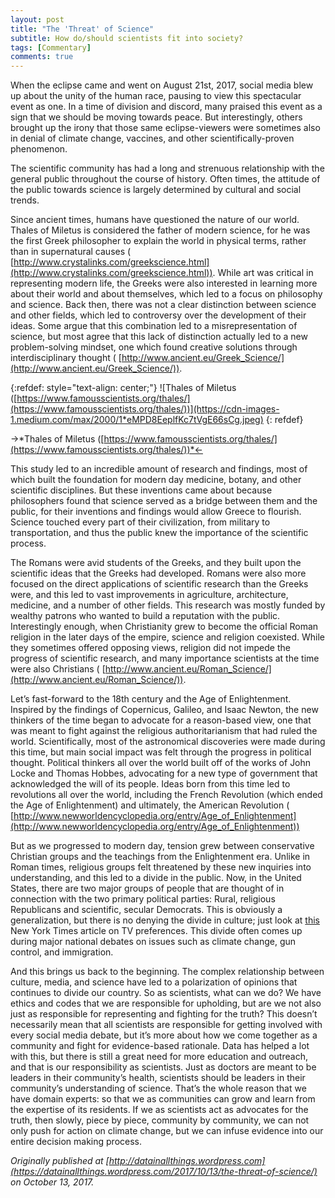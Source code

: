 ```yaml
---
layout: post
title: "The 'Threat' of Science"
subtitle: How do/should scientists fit into society?
tags: [Commentary]
comments: true
---
```


When the eclipse came and went on August 21st, 2017, social media blew up about the unity of the human race, pausing to view this spectacular event as one. In a time of division and discord, many praised this event as a sign that we should be moving towards peace. But interestingly, others brought up the irony that those same eclipse-viewers were sometimes also in denial of climate change, vaccines, and other scientifically-proven phenomenon.

The scientific community has had a long and strenuous relationship with the general public throughout the course of history. Often times, the attitude of the public towards science is largely determined by cultural and social trends.

Since ancient times, humans have questioned the nature of our world. Thales of Miletus is considered the father of modern science, for he was the first Greek philosopher to explain the world in physical terms, rather than in supernatural causes ( [http://www.crystalinks.com/greekscience.html](http://www.crystalinks.com/greekscience.html)). While art was critical in representing modern life, the Greeks were also interested in learning more about their world and about themselves, which led to a focus on philosophy and science. Back then, there was not a clear distinction between science and other fields, which led to controversy over the development of their ideas. Some argue that this combination led to a misrepresentation of science, but most agree that this lack of distinction actually led to a new problem-solving mindset, one which found creative solutions through interdisciplinary thought ( [http://www.ancient.eu/Greek_Science/](http://www.ancient.eu/Greek_Science/)).

{:refdef: style="text-align: center;"}
![Thales of Miletus ([https://www.famousscientists.org/thales/](https://www.famousscientists.org/thales/))](https://cdn-images-1.medium.com/max/2000/1*eMPD8EeplfKc7tVgE66sCg.jpeg)
{: refdef}

->*Thales of Miletus ([https://www.famousscientists.org/thales/](https://www.famousscientists.org/thales/))*<-

This study led to an incredible amount of research and findings, most of which built the foundation for modern day medicine, botany, and other scientific disciplines. But these inventions came about because philosophers found that science served as a bridge between them and the public, for their inventions and findings would allow Greece to flourish. Science touched every part of their civilization, from military to transportation, and thus the public knew the importance of the scientific process.

The Romans were avid students of the Greeks, and they built upon the scientific ideas that the Greeks had developed. Romans were also more focused on the direct applications of scientific research than the Greeks were, and this led to vast improvements in agriculture, architecture, medicine, and a number of other fields. This research was mostly funded by wealthy patrons who wanted to build a reputation with the public. Interestingly enough, when Christianity grew to become the official Roman religion in the later days of the empire, science and religion coexisted. While they sometimes offered opposing views, religion did not impede the progress of scientific research, and many importance scientists at the time were also Christians ( [http://www.ancient.eu/Roman_Science/](http://www.ancient.eu/Roman_Science/)).

Let’s fast-forward to the 18th century and the Age of Enlightenment. Inspired by the findings of Copernicus, Galileo, and Isaac Newton, the new thinkers of the time began to advocate for a reason-based view, one that was meant to fight against the religious authoritarianism that had ruled the world. Scientifically, most of the astronomical discoveries were made during this time, but main social impact was felt through the progress in political thought. Political thinkers all over the world built off of the works of John Locke and Thomas Hobbes, advocating for a new type of government that acknowledged the will of its people. Ideas born from this time led to revolutions all over the world, including the French Revolution (which ended the Age of Enlightenment) and ultimately, the American Revolution ( [http://www.newworldencyclopedia.org/entry/Age_of_Enlightenment](http://www.newworldencyclopedia.org/entry/Age_of_Enlightenment))

But as we progressed to modern day, tension grew between conservative Christian groups and the teachings from the Enlightenment era. Unlike in Roman times, religious groups felt threatened by these new inquiries into understanding, and this led to a divide in the public. Now, in the United States, there are two major groups of people that are thought of in connection with the two primary political parties: Rural, religious Republicans and scientific, secular Democrats. This is obviously a generalization, but there is no denying the divide in culture; just look at [this](https://www.nytimes.com/interactive/2016/12/26/upshot/duck-dynasty-vs-modern-family-television-maps.html?action=click&contentCollection=undefined&region=Footer&module=WhatsNext&version=WhatsNext&contentID=WhatsNext&moduleDetail=most-emailed-2&pgtype=undefined) New York Times article on TV preferences. This divide often comes up during major national debates on issues such as climate change, gun control, and immigration.

And this brings us back to the beginning. The complex relationship between culture, media, and science have led to a polarization of opinions that continues to divide our country. So as scientists, what can we do? We have ethics and codes that we are responsible for upholding, but are we not also just as responsible for representing and fighting for the truth? This doesn’t necessarily mean that all scientists are responsible for getting involved with every social media debate, but it’s more about how we come together as a community and fight for evidence-based rationale. Data has helped a lot with this, but there is still a great need for more education and outreach, and that is our responsibility as scientists. Just as doctors are meant to be leaders in their community’s health, scientists should be leaders in their community’s understanding of science. That’s the whole reason that we have domain experts: so that we as communities can grow and learn from the expertise of its residents. If we as scientists act as advocates for the truth, then slowly, piece by piece, community by community, we can not only push for action on climate change, but we can infuse evidence into our entire decision making process.

*Originally published at [http://datainallthings.wordpress.com](https://datainallthings.wordpress.com/2017/10/13/the-threat-of-science/) on October 13, 2017.*
